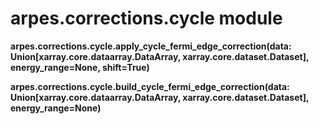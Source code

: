 # arpes.corrections.cycle module

**arpes.corrections.cycle.apply\_cycle\_fermi\_edge\_correction(data:
Union\[xarray.core.dataarray.DataArray, xarray.core.dataset.Dataset\],
energy\_range=None, shift=True)**

**arpes.corrections.cycle.build\_cycle\_fermi\_edge\_correction(data:
Union\[xarray.core.dataarray.DataArray, xarray.core.dataset.Dataset\],
energy\_range=None)**
